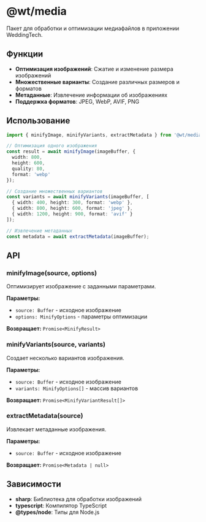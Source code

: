 # @wt/media

Пакет для обработки и оптимизации медиафайлов в приложении WeddingTech.

## Функции

- **Оптимизация изображений**: Сжатие и изменение размера изображений
- **Множественные варианты**: Создание различных размеров и форматов
- **Метаданные**: Извлечение информации об изображениях
- **Поддержка форматов**: JPEG, WebP, AVIF, PNG

## Использование

```typescript
import { minifyImage, minifyVariants, extractMetadata } from '@wt/media';

// Оптимизация одного изображения
const result = await minifyImage(imageBuffer, {
  width: 800,
  height: 600,
  quality: 80,
  format: 'webp'
});

// Создание множественных вариантов
const variants = await minifyVariants(imageBuffer, [
  { width: 400, height: 300, format: 'webp' },
  { width: 800, height: 600, format: 'jpeg' },
  { width: 1200, height: 900, format: 'avif' }
]);

// Извлечение метаданных
const metadata = await extractMetadata(imageBuffer);
```

## API

### minifyImage(source, options)

Оптимизирует изображение с заданными параметрами.

**Параметры:**
- `source: Buffer` - исходное изображение
- `options: MinifyOptions` - параметры оптимизации

**Возвращает:** `Promise<MinifyResult>`

### minifyVariants(source, variants)

Создает несколько вариантов изображения.

**Параметры:**
- `source: Buffer` - исходное изображение
- `variants: MinifyOptions[]` - массив вариантов

**Возвращает:** `Promise<MinifyVariantResult[]>`

### extractMetadata(source)

Извлекает метаданные изображения.

**Параметры:**
- `source: Buffer` - исходное изображение

**Возвращает:** `Promise<Metadata | null>`

## Зависимости

- **sharp**: Библиотека для обработки изображений
- **typescript**: Компилятор TypeScript
- **@types/node**: Типы для Node.js
